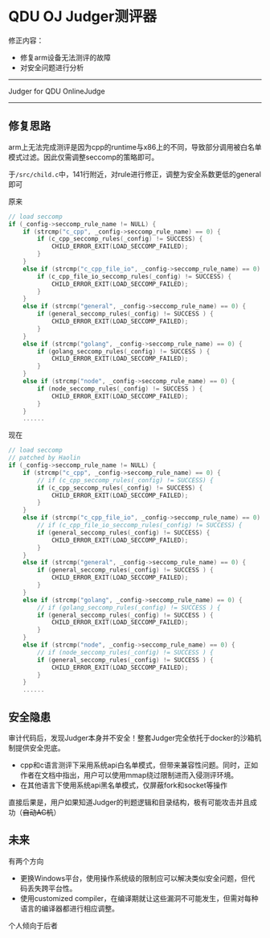 # QDU OJ Judger测评器

修正内容：

- 修复arm设备无法测评的故障
- 对安全问题进行分析

-------------

Judger for QDU OnlineJudge

-------------



## 修复思路

arm上无法完成测评是因为cpp的runtime与x86上的不同，导致部分调用被白名单模式过滤。因此仅需调整seccomp的策略即可。



于`/src/child.c`中，141行附近，对rule进行修正，调整为安全系数更低的general即可

原来

```cpp
// load seccomp
if (_config->seccomp_rule_name != NULL) {
    if (strcmp("c_cpp", _config->seccomp_rule_name) == 0) {
        if (c_cpp_seccomp_rules(_config) != SUCCESS) {
            CHILD_ERROR_EXIT(LOAD_SECCOMP_FAILED);
        }
    }
    else if (strcmp("c_cpp_file_io", _config->seccomp_rule_name) == 0) {
        if (c_cpp_file_io_seccomp_rules(_config) != SUCCESS) {
            CHILD_ERROR_EXIT(LOAD_SECCOMP_FAILED);
        }
    }
    else if (strcmp("general", _config->seccomp_rule_name) == 0) {
        if (general_seccomp_rules(_config) != SUCCESS ) {
            CHILD_ERROR_EXIT(LOAD_SECCOMP_FAILED);
        }
    }
    else if (strcmp("golang", _config->seccomp_rule_name) == 0) {
        if (golang_seccomp_rules(_config) != SUCCESS ) {
            CHILD_ERROR_EXIT(LOAD_SECCOMP_FAILED);
        }
    }
    else if (strcmp("node", _config->seccomp_rule_name) == 0) {
        if (node_seccomp_rules(_config) != SUCCESS ) {
            CHILD_ERROR_EXIT(LOAD_SECCOMP_FAILED);
        }
    }
    ......
```

现在

```cpp
// load seccomp
// patched by Haolin
if (_config->seccomp_rule_name != NULL) {
    if (strcmp("c_cpp", _config->seccomp_rule_name) == 0) {
        // if (c_cpp_seccomp_rules(_config) != SUCCESS) {
        if (c_cpp_seccomp_rules(_config) != SUCCESS) {
            CHILD_ERROR_EXIT(LOAD_SECCOMP_FAILED);
        }
    }
    else if (strcmp("c_cpp_file_io", _config->seccomp_rule_name) == 0) {
        // if (c_cpp_file_io_seccomp_rules(_config) != SUCCESS) {
        if (general_seccomp_rules(_config) != SUCCESS) {
            CHILD_ERROR_EXIT(LOAD_SECCOMP_FAILED);
        }
    }
    else if (strcmp("general", _config->seccomp_rule_name) == 0) {
        if (general_seccomp_rules(_config) != SUCCESS ) {
            CHILD_ERROR_EXIT(LOAD_SECCOMP_FAILED);
        }
    }
    else if (strcmp("golang", _config->seccomp_rule_name) == 0) {
        // if (golang_seccomp_rules(_config) != SUCCESS ) {
        if (general_seccomp_rules(_config) != SUCCESS ) {
            CHILD_ERROR_EXIT(LOAD_SECCOMP_FAILED);
        }
    }
    else if (strcmp("node", _config->seccomp_rule_name) == 0) {
        // if (node_seccomp_rules(_config) != SUCCESS ) {
        if (general_seccomp_rules(_config) != SUCCESS ) {
            CHILD_ERROR_EXIT(LOAD_SECCOMP_FAILED);
        }
    }
    ......
```





## 安全隐患

审计代码后，发现Judger本身并不安全！整套Judger完全依托于docker的沙箱机制提供安全兜底。

- cpp和c语言测评下采用系统api白名单模式，但带来兼容性问题。同时，正如作者在文档中指出，用户可以使用mmap绕过限制进而入侵测评环境。
- 在其他语言下使用系统api黑名单模式，仅屏蔽fork和socket等操作

直接后果是，用户如果知道Judger的判题逻辑和目录结构，极有可能攻击并且成功（~~自动AC机~~）



## 未来

有两个方向

- 更换Windows平台，使用操作系统级的限制应可以解决类似安全问题，但代码丢失跨平台性。
- 使用customized compiler，在编译期就让这些漏洞不可能发生，但需对每种语言的编译器都进行相应调整。



个人倾向于后者
